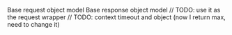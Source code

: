 Base request object model
Base response object model
// TODO: use it as the request wrapper
// TODO: context timeout and object (now I return max, need to change it)
